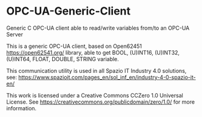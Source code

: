 # OPC-UA-Generic-Client
Generic C OPC-UA client able to read/write variables from/to an OPC-UA Server

This is a generic OPC-UA client, based on Open62451 https://open62541.org/ library, able 
to get BOOL, (U)INT16, (U)INT32, (U)INT64, FLOAT, DOUBLE, STRING variable.

This communication utility is used in all Spazio IT Industry 4.0 solutions, see:
https://www.spazioit.com/pages_en/sol_inf_en/industry-4-0-spazio-it-en/

This work is licensed under a Creative Commons CCZero 1.0 Universal License.
See https://creativecommons.org/publicdomain/zero/1.0/ for more information.
